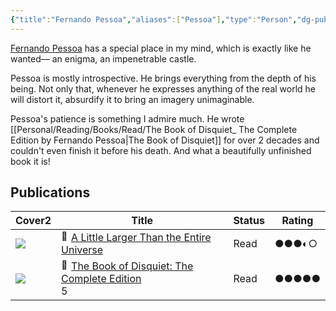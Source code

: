 ```yaml
---
{"title":"Fernando Pessoa","aliases":["Pessoa"],"type":"Person","dg-publish":true,"dg-note-icon":2,"tags":["person","person/writer"],"updated":"2023-10-08T12:18:57","created":"2023-01-15T11:36:37","dg-path":"Entities/People/Fernando Pessoa.md","permalink":"/entities/people/fernando-pessoa/","dgPassFrontmatter":true,"noteIcon":2}
---
```


[Fernando Pessoa](https://en.wikipedia.org/wiki/Fernando%20Pessoa) has a special place in my mind, which is exactly like he wanted— an enigma, an impenetrable castle.

Pessoa is mostly introspective. He brings everything from the depth of his being. Not only that, whenever he expresses anything of the real world he will distort it, absurdify it to bring an imagery unimaginable.

Pessoa's patience is something I admire much. He wrote [[Personal/Reading/Books/Read/The Book of Disquiet_ The Complete Edition by Fernando Pessoa\|The Book of Disquiet]] for over 2 decades and couldn't even finish it before his death. And what a beautifully unfinished book it is!
## Publications
<div><table class="dataview table-view-table"><thead class="table-view-thead"><tr class="table-view-tr-header"><th class="table-view-th"><span>Cover</span><span class="dataview small-text">2</span></th><th class="table-view-th"><span>Title</span></th><th class="table-view-th"><span>Status</span></th><th class="table-view-th"><span>Rating</span></th></tr></thead><tbody class="table-view-tbody"><tr><td><span><img src="https://images-na.ssl-images-amazon.com/images/S/compressed.photo.goodreads.com/books/1469988212i/63116.jpg" referrerpolicy="no-referrer"></span></td><td><span><a data-tooltip-position="top" aria-label="Personal/Reading/Books/Read/A Little Larger Than the Entire Universe by Fernando Pessoa.md" data-href="Personal/Reading/Books/Read/A Little Larger Than the Entire Universe by Fernando Pessoa.md" href="Personal/Reading/Books/Read/A Little Larger Than the Entire Universe by Fernando Pessoa.md" class="internal-link" target="_blank" rel="noopener nofollow"><span class="iconize-icon-in-link" title="📗" aria-label="📗" data-icon="📗" aria-hidden="true" style="transform: translateY(0px);"><img class="emoji" draggable="false" alt="📗" src="https://cdn.jsdelivr.net/gh/jdecked/twemoji@15.1.0/assets/svg/1f4d7.svg" width="16px" height="16px"></span>A Little Larger Than the Entire Universe</a></span></td><td><span>Read</span></td><td><span>●●●◐○</span></td></tr><tr><td><span><img src="https://images-na.ssl-images-amazon.com/images/S/compressed.photo.goodreads.com/books/1591219012i/40881621.jpg" referrerpolicy="no-referrer"></span></td><td><span><a data-tooltip-position="top" aria-label="Personal/Reading/Books/Read/The Book of Disquiet_ The Complete Edition by Fernando Pessoa.md" data-href="Personal/Reading/Books/Read/The Book of Disquiet_ The Complete Edition by Fernando Pessoa.md" href="Personal/Reading/Books/Read/The Book of Disquiet_ The Complete Edition by Fernando Pessoa.md" class="internal-link" target="_blank" rel="noopener nofollow"><span class="iconize-icon-in-link" title="📗" aria-label="📗" data-icon="📗" aria-hidden="true" style="transform: translateY(0px);"><img class="emoji" draggable="false" alt="📗" src="https://cdn.jsdelivr.net/gh/jdecked/twemoji@15.1.0/assets/svg/1f4d7.svg" width="16px" height="16px"></span>The Book of Disquiet: The Complete Edition</a><div class="snw-link-preview"><div class="snw-reference snw-link snw-liveupdate" data-snw-type="link" data-snw-reallink="Personal/Reading/Books/Read/The Book of Disquiet_ The Complete Edition by Fernando Pessoa" data-snw-key="Personal/Reading/Books/Read/The Book of Disquiet_ The Complete Edition by Fernando Pessoa" data-snw-filepath="Personal/Reading/Books/Read/The Book of Disquiet_ The Complete Edition by Fernando Pessoa" snw-data-line-number="17" aria-expanded="false">5</div></div></span></td><td><span>Read</span></td><td><span>●●●●●</span></td></tr></tbody></table></div>